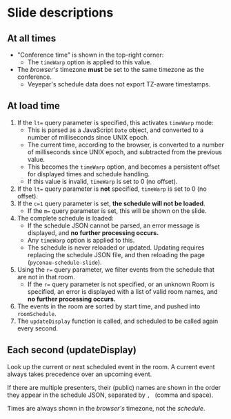 # Slide descriptions

## At all times

* "Conference time" is shown in the top-right corner:
  * The `timeWarp` option is applied to this value.
* The _browser's_ timezone **must** be set to the same timezone as the conference.
  * Veyepar's schedule data does not export TZ-aware timestamps.

## At load time

1. If the `lt=` query parameter is specified, this activates `timeWarp` mode:
   * This is parsed as a JavaScript `Date` object, and converted to a number of milliseconds since UNIX epoch.
   * The current time, according to the browser, is converted to a number of milliseconds since UNIX epoch, and subtracted from the previous value.
   * This becomes the `timeWarp` option, and becomes a persistent offset for displayed times and schedule handling.
   * If this value is invalid, `timeWarp` is set to 0 (no offset).
2. If the `lt=` query parameter is **not** specified, `timeWarp` is set to 0 (no offset).
3. If the `c=1` query parameter is set, **the schedule will not be loaded**.
   * If the `m=` query parameter is set, this will be shown on the slide.
4. The complete schedule is loaded:
   * If the schedule JSON cannot be parsed, an error message is displayed, and **no further processing occurs.**
   * Any `timeWarp` option is applied to this.
   * The schedule is never reloaded or updated.  Updating requires replacing the schedule JSON file, and then reloading the page (`pyconau-schedule-slide`).
5. Using the `r=` query parameter, we filter events from the schedule that are not in that room.
   * If the `r=` query parameter is not specified, or an unknown Room is specified, an error is displayed with a list of valid room names, and **no further processing occurs.**
6. The events in the room are sorted by start time, and pushed into `roomSchedule`.
7. The `updateDisplay` function is called, and scheduled to be called again every second.

## Each second (updateDisplay)

Look up the current or next scheduled event in the room.  A current event always takes precedence over an upcoming event.

If there are multiple presenters, their (public) names are shown in the order they appear in the schedule JSON, separated by `, ` (comma and space).

Times are always shown in the _browser's_ timezone, not the _schedule_.
